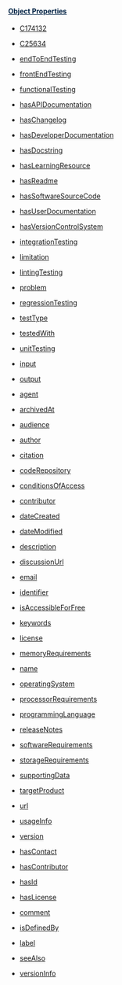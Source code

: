 <h4 style="color:#002244 ;"><u>Object Properties</h4></u>    <ul><li><a href=http://ncicb.nci.nih.gov/xml/owl/EVS/Thesaurus.owl#C174132">C174132</a></li></ul><ul><li><a href=http://ncicb.nci.nih.gov/xml/owl/EVS/Thesaurus.owl#C25634">C25634</a></li></ul><ul><li><a href=http://www.semanticweb.org/oxg/ontologies/2023/1/maSMP#endToEndTesting">endToEndTesting</a></li></ul><ul><li><a href=http://www.semanticweb.org/oxg/ontologies/2023/1/maSMP#frontEndTesting">frontEndTesting</a></li></ul><ul><li><a href=http://www.semanticweb.org/oxg/ontologies/2023/1/maSMP#functionalTesting">functionalTesting</a></li></ul><ul><li><a href=http://www.semanticweb.org/oxg/ontologies/2023/1/maSMP#hasAPIDocumentation">hasAPIDocumentation</a></li></ul><ul><li><a href=http://www.semanticweb.org/oxg/ontologies/2023/1/maSMP#hasChangelog">hasChangelog</a></li></ul><ul><li><a href=http://www.semanticweb.org/oxg/ontologies/2023/1/maSMP#hasDeveloperDocumentation">hasDeveloperDocumentation</a></li></ul><ul><li><a href=http://www.semanticweb.org/oxg/ontologies/2023/1/maSMP#hasDocstring">hasDocstring</a></li></ul><ul><li><a href=http://www.semanticweb.org/oxg/ontologies/2023/1/maSMP#hasLearningResource">hasLearningResource</a></li></ul><ul><li><a href=http://www.semanticweb.org/oxg/ontologies/2023/1/maSMP#hasReadme">hasReadme</a></li></ul><ul><li><a href=http://www.semanticweb.org/oxg/ontologies/2023/1/maSMP#hasSoftwareSourceCode">hasSoftwareSourceCode</a></li></ul><ul><li><a href=http://www.semanticweb.org/oxg/ontologies/2023/1/maSMP#hasUserDocumentation">hasUserDocumentation</a></li></ul><ul><li><a href=http://www.semanticweb.org/oxg/ontologies/2023/1/maSMP#hasVersionControlSystem">hasVersionControlSystem</a></li></ul><ul><li><a href=http://www.semanticweb.org/oxg/ontologies/2023/1/maSMP#integrationTesting">integrationTesting</a></li></ul><ul><li><a href=http://www.semanticweb.org/oxg/ontologies/2023/1/maSMP#limitation">limitation</a></li></ul><ul><li><a href=http://www.semanticweb.org/oxg/ontologies/2023/1/maSMP#lintingTesting">lintingTesting</a></li></ul><ul><li><a href=http://www.semanticweb.org/oxg/ontologies/2023/1/maSMP#problem">problem</a></li></ul><ul><li><a href=http://www.semanticweb.org/oxg/ontologies/2023/1/maSMP#regressionTesting">regressionTesting</a></li></ul><ul><li><a href=http://www.semanticweb.org/oxg/ontologies/2023/1/maSMP#testType">testType</a></li></ul><ul><li><a href=http://www.semanticweb.org/oxg/ontologies/2023/1/maSMP#testedWith">testedWith</a></li></ul><ul><li><a href=http://www.semanticweb.org/oxg/ontologies/2023/1/maSMP#unitTesting">unitTesting</a></li></ul><ul><li><a href=https://bioschemas.org/input">input</a></li></ul><ul><li><a href=https://bioschemas.org/output">output</a></li></ul><ul><li><a href=https://schema.org/agent">agent</a></li></ul><ul><li><a href=https://schema.org/archivedAt">archivedAt</a></li></ul><ul><li><a href=https://schema.org/audience">audience</a></li></ul><ul><li><a href=https://schema.org/author">author</a></li></ul><ul><li><a href=https://schema.org/citation">citation</a></li></ul><ul><li><a href=https://schema.org/codeRepository">codeRepository</a></li></ul><ul><li><a href=https://schema.org/conditionsOfAccess">conditionsOfAccess</a></li></ul><ul><li><a href=https://schema.org/contributor">contributor</a></li></ul><ul><li><a href=https://schema.org/dateCreated">dateCreated</a></li></ul><ul><li><a href=https://schema.org/dateModified">dateModified</a></li></ul><ul><li><a href=https://schema.org/description">description</a></li></ul><ul><li><a href=https://schema.org/discussionUrl">discussionUrl</a></li></ul><ul><li><a href=https://schema.org/email">email</a></li></ul><ul><li><a href=https://schema.org/identifier">identifier</a></li></ul><ul><li><a href=https://schema.org/isAccessibleForFree">isAccessibleForFree</a></li></ul><ul><li><a href=https://schema.org/keywords">keywords</a></li></ul><ul><li><a href=https://schema.org/license">license</a></li></ul><ul><li><a href=https://schema.org/memoryRequirements">memoryRequirements</a></li></ul><ul><li><a href=https://schema.org/name">name</a></li></ul><ul><li><a href=https://schema.org/operatingSystem">operatingSystem</a></li></ul><ul><li><a href=https://schema.org/processorRequirements">processorRequirements</a></li></ul><ul><li><a href=https://schema.org/programmingLanguage">programmingLanguage</a></li></ul><ul><li><a href=https://schema.org/releaseNotes">releaseNotes</a></li></ul><ul><li><a href=https://schema.org/softwareRequirements">softwareRequirements</a></li></ul><ul><li><a href=https://schema.org/storageRequirements">storageRequirements</a></li></ul><ul><li><a href=https://schema.org/supportingData">supportingData</a></li></ul><ul><li><a href=https://schema.org/targetProduct">targetProduct</a></li></ul><ul><li><a href=https://schema.org/url">url</a></li></ul><ul><li><a href=https://schema.org/usageInfo">usageInfo</a></li></ul><ul><li><a href=https://schema.org/version">version</a></li></ul><ul><li><a href=https://w3id.org/dcso/ns/core#hasContact">hasContact</a></li></ul><ul><li><a href=https://w3id.org/dcso/ns/core#hasContributor">hasContributor</a></li></ul><ul><li><a href=https://w3id.org/dcso/ns/core#hasId">hasId</a></li></ul><ul><li><a href=https://w3id.org/dcso/ns/core#hasLicense">hasLicense</a></li></ul><ul><li><a href=http://www.w3.org/2000/01/rdf-schema#comment">comment</a></li></ul><ul><li><a href=http://www.w3.org/2000/01/rdf-schema#isDefinedBy">isDefinedBy</a></li></ul><ul><li><a href=http://www.w3.org/2000/01/rdf-schema#label">label</a></li></ul><ul><li><a href=http://www.w3.org/2000/01/rdf-schema#seeAlso">seeAlso</a></li></ul><ul><li><a href=http://www.w3.org/2002/07/owl#versionInfo">versionInfo</a></li></ul>
